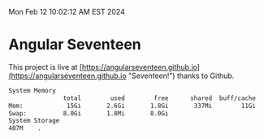 Mon Feb 12 10:02:12 AM EST 2024

# Angular Seventeen


This project is live at [https://angularseventeen.github.io](https://angularseventeen.github.io "Seventeen!") thanks to Github.

```bash
System Memory
               total        used        free      shared  buff/cache   available
Mem:            15Gi       2.6Gi       1.8Gi       337Mi        11Gi        12Gi
Swap:          8.0Gi       1.8Mi       8.0Gi
System Storage
407M	.
```
